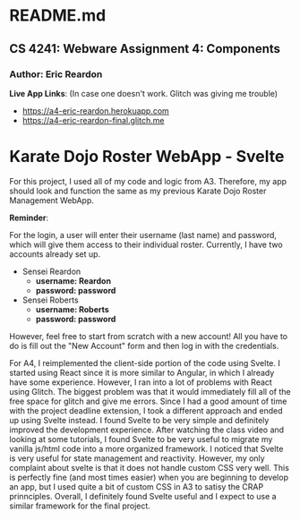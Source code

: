README.md
===

CS 4241: Webware Assignment 4: Components
---

### Author: Eric Reardon

**Live App Links**: (In case one doesn't work. Glitch was giving me trouble) 
- https://a4-eric-reardon.herokuapp.com
- https://a4-eric-reardon-final.glitch.me

# Karate Dojo Roster WebApp - Svelte

For this project, I used all of my code and logic from A3. Therefore, my app
should look and function the same as my previous Karate Dojo Roster Management
WebApp.

**Reminder**:

For the login, a user will enter their username (last name) and password, which
will give them access to their individual roster. Currently, I have two accounts
already set up. 
- Sensei Reardon
  - **username: Reardon**
  - **password: password**
- Sensei Roberts
  - **username: Roberts**
  - **password: password**

However, feel free to start from scratch with a new account! All
you have to do is fill out the "New Account" form and then log in with the credentials.


For A4, I reimplemented the client-side portion of the code using Svelte. I started
using React since it is more similar to Angular, in which I already have some experience.
However, I ran into a lot of problems with React using Glitch. The biggest problem was
that it would immediately fill all of the free space for glitch and give me errors.
Since I had a good amount of time with the project deadline extension, I took a different
approach and ended up using Svelte instead. I found Svelte to be very
simple and definitely improved the development experience. After watching the class
video and looking at some tutorials, I found Svelte to be very useful to migrate my
vanilla js/html code into a more organized framework. I noticed that Svelte is very useful
for state management and reactivity. However, my only complaint about svelte is that it
does not handle custom CSS very well. This is perfectly fine (and most times easier) when
you are beginning to develop an app, but I used quite a bit of custom CSS in A3 to 
satisy the CRAP prinnciples. Overall, I definitely found Svelte useful and I expect to
use a similar framework for the final project.